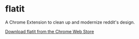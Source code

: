 flatit
===========

A Chrome Extension to clean up and modernize reddit's design.

[Download flatit from the Chrome Web Store](https://chrome.google.com/webstore/detail/flatit/blkfjcojlgcgillkmcaahalnnibhkpdl "flatit in the Chrome Web Store")
